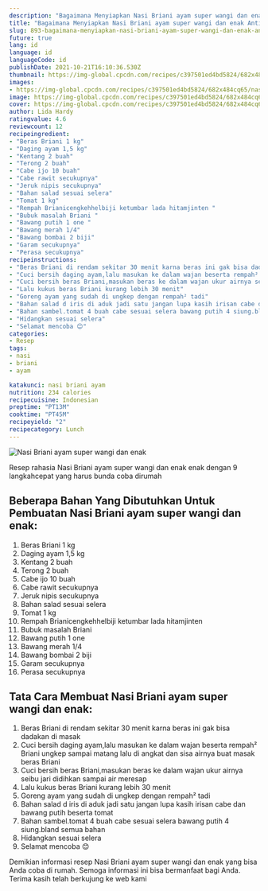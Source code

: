```yaml
---
description: "Bagaimana Menyiapkan Nasi Briani ayam super wangi dan enak Anti Gagal"
title: "Bagaimana Menyiapkan Nasi Briani ayam super wangi dan enak Anti Gagal"
slug: 893-bagaimana-menyiapkan-nasi-briani-ayam-super-wangi-dan-enak-anti-gagal
future: true
lang: id
language: id
languageCode: id
publishDate: 2021-10-21T16:10:36.530Z 
thumbnail: https://img-global.cpcdn.com/recipes/c397501ed4bd5824/682x484cq65/nasi-briani-ayam-super-wangi-dan-enak-foto-resep-utama.png
images:
- https://img-global.cpcdn.com/recipes/c397501ed4bd5824/682x484cq65/nasi-briani-ayam-super-wangi-dan-enak-foto-resep-utama.png
image: https://img-global.cpcdn.com/recipes/c397501ed4bd5824/682x484cq65/nasi-briani-ayam-super-wangi-dan-enak-foto-resep-utama.png
cover: https://img-global.cpcdn.com/recipes/c397501ed4bd5824/682x484cq65/nasi-briani-ayam-super-wangi-dan-enak-foto-resep-utama.png
author: Lida Hardy
ratingvalue: 4.6
reviewcount: 12
recipeingredient:
- "Beras Briani 1 kg"
- "Daging ayam 1,5 kg"
- "Kentang 2 buah"
- "Terong 2 buah"
- "Cabe ijo 10 buah"
- "Cabe rawit secukupnya"
- "Jeruk nipis secukupnya"
- "Bahan salad sesuai selera"
- "Tomat 1 kg"
- "Rempah Brianicengkehhelbiji ketumbar lada hitamjinten "
- "Bubuk masalah Briani "
- "Bawang putih 1 one "
- "Bawang merah 1/4"
- "Bawang bombai 2 biji"
- "Garam secukupnya"
- "Perasa secukupnya"
recipeinstructions:
- "Beras Briani di rendam sekitar 30 menit karna beras ini gak bisa dadakan di masak"
- "Cuci bersih daging ayam,lalu masukan ke dalam wajan beserta rempah² Briani ungkep sampai matang lalu di angkat dan sisa airnya buat masak beras Briani"
- "Cuci bersih beras Briani,masukan beras ke dalam wajan ukur airnya seibu jari didihkan sampai air meresap"
- "Lalu kukus beras Briani kurang lebih 30 menit"
- "Goreng ayam yang sudah di ungkep dengan rempah² tadi"
- "Bahan salad d iris di aduk jadi satu jangan lupa kasih irisan cabe dan bawang putih beserta tomat"
- "Bahan sambel.tomat 4 buah cabe sesuai selera bawang putih 4 siung.bland semua bahan"
- "Hidangkan sesuai selera"
- "Selamat mencoba 😊"
categories:
- Resep
tags:
- nasi
- briani
- ayam

katakunci: nasi briani ayam 
nutrition: 234 calories
recipecuisine: Indonesian
preptime: "PT13M"
cooktime: "PT45M"
recipeyield: "2"
recipecategory: Lunch
---
```



![Nasi Briani ayam super wangi dan enak](https://img-global.cpcdn.com/recipes/c397501ed4bd5824/682x484cq65/nasi-briani-ayam-super-wangi-dan-enak-foto-resep-utama.png)

Resep rahasia Nasi Briani ayam super wangi dan enak  enak dengan 9 langkahcepat yang harus bunda coba dirumah

<!--inarticleads1-->

## Beberapa Bahan Yang Dibutuhkan Untuk Pembuatan Nasi Briani ayam super wangi dan enak:

1. Beras Briani 1 kg
1. Daging ayam 1,5 kg
1. Kentang 2 buah
1. Terong 2 buah
1. Cabe ijo 10 buah
1. Cabe rawit secukupnya
1. Jeruk nipis secukupnya
1. Bahan salad sesuai selera
1. Tomat 1 kg
1. Rempah Brianicengkehhelbiji ketumbar lada hitamjinten 
1. Bubuk masalah Briani 
1. Bawang putih 1 one 
1. Bawang merah 1/4
1. Bawang bombai 2 biji
1. Garam secukupnya
1. Perasa secukupnya



<!--inarticleads2-->

## Tata Cara Membuat Nasi Briani ayam super wangi dan enak:

1. Beras Briani di rendam sekitar 30 menit karna beras ini gak bisa dadakan di masak
1. Cuci bersih daging ayam,lalu masukan ke dalam wajan beserta rempah² Briani ungkep sampai matang lalu di angkat dan sisa airnya buat masak beras Briani
1. Cuci bersih beras Briani,masukan beras ke dalam wajan ukur airnya seibu jari didihkan sampai air meresap
1. Lalu kukus beras Briani kurang lebih 30 menit
1. Goreng ayam yang sudah di ungkep dengan rempah² tadi
1. Bahan salad d iris di aduk jadi satu jangan lupa kasih irisan cabe dan bawang putih beserta tomat
1. Bahan sambel.tomat 4 buah cabe sesuai selera bawang putih 4 siung.bland semua bahan
1. Hidangkan sesuai selera
1. Selamat mencoba 😊




Demikian informasi  resep Nasi Briani ayam super wangi dan enak   yang bisa Anda coba di rumah. Semoga informasi ini bisa bermanfaat bagi Anda. Terima kasih telah berkujung ke web kami
